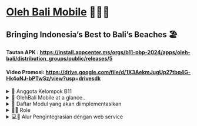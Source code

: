 # [Oleh Bali Mobile](https://install.appcenter.ms/orgs/b11-pbp-2024/apps/oleh-bali/distribution_groups/public/releases/4 'Oleh Bali Website') 📱🎁🌴
## Bringing Indonesia’s Best to Bali’s Beaches 🏖️

#### Tautan APK : https://install.appcenter.ms/orgs/b11-pbp-2024/apps/oleh-bali/distribution_groups/public/releases/5

#### Video Promosi: https://drive.google.com/file/d/1X3AekmJugUp27tbq4G-Hk4oNJ-bPTwSz/view?usp=drivesdk

<details>
<summary>👥 Anggota Kelompok B11</summary>

- **Yemima Clara Nainggolan** (2306245825)
- **Nabilah Devina Mu'min** (2306245876)
- **Rogerio Geraldo Wibhowo** (2306245623)
- **Ezar Akhdan Shada Surahman** (2306165894)
- **Alya Rasheeda Yuvana** (2306165641)
</details>

<details>
<summary>👀 OlehBali Mobile at a glance..</summary>
    
<img width="1383" alt="Screenshot 2024-11-18 at 14 32 51" src="https://github.com/user-attachments/assets/c068b66f-dc1b-48c9-82ef-40c4d02ff3fb">

**OlehBali**: Bringing Indonesia’s Best to Bali’s Beaches

Bali, khususnya Denpasar dan sekitarnya, selalu menjadi tujuan wisata favorit, baik bagi wisatawan lokal maupun mancanegara. Selain pantai dan pemandangannya yang menawan, Bali juga dikenal dengan kerajinan tangan dan produk khasnya yang menarik. Namun, tidak jarang wisatawan merasa kesulitan untuk menemukan souvenir yang autentik dan terjangkau di tengah banyaknya pilihan yang tersedia. **OlehBali** hadir untuk menjawab kebutuhan ini.

**OlehBali** adalah platform digital yang mempermudah wisatawan dalam menemukan dan membeli oleh-oleh khas Indonesia yang berada di Denpasar. Melalui fitur-fitur yang user-friendly, wisatawan dapat menelusuri berbagai pilihan souvenir yang dihasilkan langsung oleh pengrajin lokal. Dengan begitu, setiap produk yang ditawarkan bukan hanya barang, tapi juga mencerminkan nilai budaya dan tradisi Indonesia.

Beberapa fitur utama dari **OlehBali** adalah:
- Manajemen Produk: Penjual bisa menambahkan produk ke tokonya, mengedit harga, dan mengelola profil toko. Halaman My Products memungkinkan penjual untuk melihat dan mengedit produk, serta menambah atau menghapus produk.
- Profil dan Daftar Toko: Pembeli bisa mengedit profil (foto, nama, kewarganegaraan). Penjual bisa mengedit informasi toko (foto, nama, alamat, lokasi). Pembeli dapat mencari toko dan memfilter berdasarkan lokasi (kecamatan/kelurahan).
- Katalog Produk : Pembeli bisa mencari dan memfilter produk berdasarkan harga, kategori, dan jumlah like. Setiap produk memiliki halaman detail dengan opsi like, wishlist, dan review. Pada fitur ini, calon pembeli bisa melihat daftar toko yang menjual suatu produk.
- Wishlist: Pembeli bisa menambah produk ke wishlist, melihat total harga range dari item wishlist, dan menghapus item yang tidak diinginkan.
- Review dan Like: Pembeli bisa memberikan like pada produk dan menulis review. Review akan ditampilkan dengan foto dan display name, sementara like bisa digunakan sebagai filter katalog.

**OlehBali** memberikan manfaat nyata bagi dan pengrajin lokal Bali. Bagi wisatawan, platform ini memudahkan penelusuran dan pembelian souvenir autentik dengan harga yang transparan, sehingga mereka bisa membawa pulang oleh-oleh khas tanpa khawatir dengan harga yang berlebihan. Di sisi lain, pengrajin lokal mendapatkan eksposur lebih luas, memungkinkan produk mereka dikenal oleh pasar yang lebih besar. Dengan ini, OlehBali tidak hanya memfasilitasi transaksi, tetapi juga mendukung keberlangsungan ekonomi kreatif di Bali dan melestarikan warisan budaya melalui karya seni lokal.

</details>

<details>
<summary>📂 Daftar Modul yang akan diimplementasikan</summary>

Berikut daftar modul yang akan kami gunakan dalam website **OlehBali**:
### 🗂️ Manajemen Produk
**Dikerjakan oleh Yemima Clara Nainggolan** </br>Modul ini berfokus pada role user yaitu penjual yang dapat menambahkan produk untuk tokonya, penjual bisa memilih bisa menambahkan produk yang sudah ada di dataset ataupun menambahkan produknya sendiri.

Selain itu, penjual juga bisa melihat, melakukan _search_ dan _filter_ produk-produk yang terdaftar di tokonya. Terakhir, penjual bisa mengubah harga dari suatu produk di tokonya dan juga menghapus produk bila sudah tidak dijual.

    
### 👨🏻‍💻 User Profile + 🏦 Daftar Toko
**Dikerjakan oleh Nabilah Devina Mu'min** </br>Modul ini berurusan dengan edit profile pengguna dan penjual. Pada modul ini memiliki halaman edit profile yang dapat mengubah foto profil, display name, dan kewarganegaraan untuk pembeli dan edit details seperti logo, nama toko, kecamatan, kelurahan, nama jalan, dan link _Google Maps_ toko bagi penjual.

Pada modul ini juga terdapat halaman  untuk melihat pada satu toko menjual produk apa saja atau bisa dibilang profile suatu toko secara keseluruhan.

### 🔍 Katalog Produk + 📜 Artikel
**Dikerjakan oleh Ezar Akhdan Shada Surahman**</br>Katalog produk akan menampilkan semua produk yang ada pada halaman katalog. Pada modul ini juga terdapat filter yang bisa menampilkan produk berdasarkan harga, kategori, dan _sort_ berdasarkan like pada produk. Pengguna juga dapat mencari produk lewat _search bar_ berdasarkan kata kunci.

Saat suatu produk diklik, halaman akan menampilkan product details yang menyajikan produk secara lebih detail seperti kategori, nama, deskkripsi serta toko-toko yang menjual produk tersebut.

User juga dapat melihat artikel orang lain, menambahkan, mengedit, ataupun menghapus artikel di halaman main.

### 💸 Wishlist + 🛒 Katalog Toko
**Dikerjakan oleh Alya Rasheeda Yuvana**</br>Modul ini berfungsi untuk menambahkan suatu produk yang disukai oleh pelanggan ke daftar _Wishlist_. Di setiap produk akan ada tombol untuk menambahkan produk tersebut ke dalam wishlist. Di halaman wishlist, pengguna bisa melihat semua produk yang dia masukkan ke dalam wishlist, menghapus produk dari wishlist, dan melihat total harga semua produk yang ada dalam wishlistnya.

Katalog toko pada modul ini digunakan pembeli untuk melihat toko apa saja yang menjual satu produk. Misalnya, melihat toko apa saya yang menjual produk Pie Susu Bali.

### 💬 Review + ❤️ Like
**Dikerjakan oleh Rogerio Geraldo Wibhowo**</br>Modul ini bisa membuat pengguna melakukan like kepada suatu produk, lalu total like pada produk tersebut akan ditampilkan pada card product. Like juga bisa dijadikan filter (sort) di dalam katalog produk.

Di setiap product details akan ada section review produk yang akan menampilkan review-review dari produk tersebut, dan pengguna juga bisa menambahkan review untk produk tersebut. Display name dan foto profil pengguna akan terlihat jika menambahkan review ke suatu produk.
</details>

<details>
<summary>🧑‍💼 Role</summary>

🧑‍💼💰 **Penjual**
- Melihat _homepage_ yang berisi _product-product_ yang dijual.
- Menambahkan _product_ baru pada toko.
- Mengedit harga _product_ yang dijual.
- Menghapus _product_ yang tidak ingin dijual lagi.
- Mengedit logo toko, _display name_, kota, kecamatan, kelurahan, jalan, dan lokasi pada profil toko.

🧑‍💻🔓 **User Terautentikasi**
- Melihat _homepage_ yang berisi _souvenirs_ dan _wishlist_.
- Melakukan pencarian _product_ dengan filter berdasarkan harga, kategori, dan lokasi.
- Melakukan _sort_ pada product berdasarkan _like_.
- Melihat katalog berisi nama-nama _souvenir_ yang tersedia.
- Melihat _product details_ yang berisi kategori _product_, nama _product_, deskripsi _product_, beserta harga _product_.
- Melakukan _like_  pada suatu _product_.
- Menambahkan suatu _product_ ke dalam _wishlist_.
- Menghapus suatu _product_ dari _wishlist_.
- Menambahkan _review_ pada suatu _product_.
- Melihat nama-nama toko, alamat toko, serta harga dari suatu product yang sedang dicari.
- Mengedit _profile picture_, _display name_, dan _nationality_ pada laman profil pembeli.

</details>
<details>
<summary> 💻📲 Alur Pengintegrasian dengan web service</summary>
    
![Oleh Bali Mobile](https://github.com/user-attachments/assets/8b84643c-a43b-47aa-a201-9933f1799508)

Berikut adalah alur pengintegrasian Django dan Flutter:

1. **Flutter Mengirim Permintaan (Request) ke Django**  
   Aplikasi Flutter mengirimkan request HTTP ke server Django melalui Internet, menggunakan endpoint API yang telah didefinisikan.

2. **Django Menerima Request**  
   Server Django menerima request yang dikirimkan Flutter di endpoint yang sesuai.

3. **Django Memproses Request di Views.py**  
   Logika di **views.py** memproses request tersebut, seperti mengambil, mengubah, atau menyimpan data.

4. **Django Mengakses Database melalui Models.py**  
   Jika diperlukan, Django menggunakan **models.py** untuk berinteraksi dengan database, baik untuk membaca maupun menyimpan data.

5. **Data Dikonversi oleh Serializers**  
   Data yang diambil dari database dikonversi ke format yang kompatibel dengan Flutter, seperti JSON atau XML, menggunakan serializer.

6. **Django Mengirimkan Response ke Flutter**  
   Django mengirimkan response dalam format JSON/XML kembali ke aplikasi Flutter melalui Internet.

7. **Flutter Menerima Response**  
   Aplikasi Flutter menerima response dari Django dan memprosesnya untuk digunakan di aplikasi.

8. **Flutter Menampilkan Data ke UI**  
   Data yang diterima oleh Flutter digunakan untuk memperbarui tampilan di antarmuka pengguna (UI).

9. **Komunikasi Berulang Secara Dinamis**  
   Proses request dan response ini terus berulang setiap kali aplikasi Flutter membutuhkan data baru dari Django atau mengirimkan data ke server Django.

Alur ini memastikan komunikasi yang baik antara backend (Django) dan frontend (Flutter).
</details>
